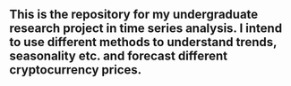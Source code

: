 ## This is the repository for my undergraduate research project in time series analysis. I intend to use different methods to understand trends, seasonality etc. and forecast different cryptocurrency prices. 
